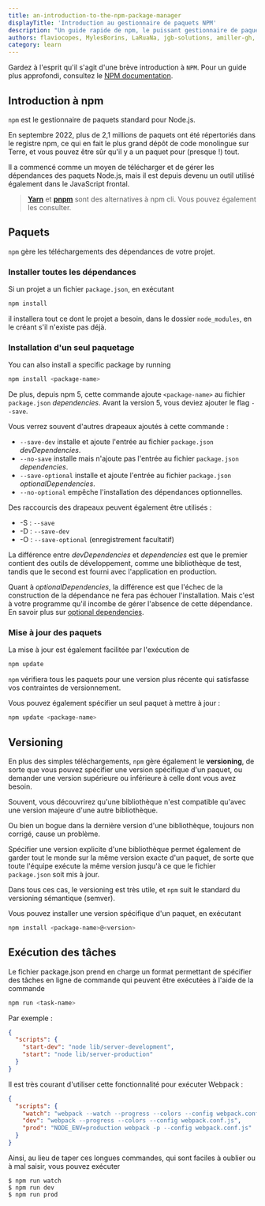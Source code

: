 ```yaml
---
title: an-introduction-to-the-npm-package-manager
displayTitle: 'Introduction au gestionnaire de paquets NPM'
description: "Un guide rapide de npm, le puissant gestionnaire de paquets clé du succès de Node.js. En janvier 2017, plus de 350000 paquets ont été signalés comme étant répertoriés dans le registre npm, ce qui en fait le plus grand dépôt de code monolingue sur Terre, et vous pouvez être sûr qu'il y a un paquet pour (presque !) tout."
authors: flaviocopes, MylesBorins, LaRuaNa, jgb-solutions, amiller-gh, ahmadawais, AugustinMaurou
category: learn
---
```


<Alert>Gardez à l'esprit qu'il s'agit d'une brève introduction à <code>NPM</code>. Pour un guide plus approfondi, consultez le <a href="https://docs.npmjs.com/">NPM documentation</a>.</Alert>

## Introduction à npm

`npm` est le gestionnaire de paquets standard pour Node.js.

En septembre 2022, plus de 2,1 millions de paquets ont été répertoriés dans le registre npm, ce qui en fait le plus grand dépôt de code monolingue sur Terre, et vous pouvez être sûr qu'il y a un paquet pour (presque !) tout.

Il a commencé comme un moyen de télécharger et de gérer les dépendances des paquets Node.js, mais il est depuis devenu un outil utilisé également dans le JavaScript frontal.

> [**Yarn**](https://yarnpkg.com/en/) et [**pnpm**](https://pnpm.io) sont des alternatives à npm cli. Vous pouvez également les consulter.

## Paquets

`npm` gère les téléchargements des dépendances de votre projet.

### Installer toutes les dépendances

Si un projet a un fichier `package.json`, en exécutant

```bash
npm install
```

il installera tout ce dont le projet a besoin, dans le dossier `node_modules`, en le créant s'il n'existe pas déjà.

### Installation d'un seul paquetage

You can also install a specific package by running

```bash
npm install <package-name>
```

De plus, depuis npm 5, cette commande ajoute `<package-name>` au fichier `package.json` _dependencies_. Avant la version 5, vous deviez ajouter le flag `--save`.

Vous verrez souvent d'autres drapeaux ajoutés à cette commande :

- `--save-dev` installe et ajoute l'entrée au fichier `package.json` _devDependencies_.
- `--no-save` installe mais n'ajoute pas l'entrée au fichier `package.json` _dependencies_.
- `--save-optional` installe et ajoute l'entrée au fichier `package.json` _optionalDependencies_.
- `--no-optional` empêche l'installation des dépendances optionnelles.

Des raccourcis des drapeaux peuvent également être utilisés :

- \-S : `--save`
- \-D : `--save-dev`
- \-O : `--save-optional` (enregistrement facultatif)

La différence entre _devDependencies_ et _dependencies_ est que le premier contient des outils de développement, comme une bibliothèque de test, tandis que le second est fourni avec l'application en production.

Quant à _optionalDependencies_, la différence est que l'échec de la construction de la dépendance ne fera pas échouer l'installation. Mais c'est à votre programme qu'il incombe de gérer l'absence de cette dépendance. En savoir plus sur [optional dependencies](https://docs.npmjs.com/cli/v7/configuring-npm/package-json#optionaldependencies).

### Mise à jour des paquets

La mise à jour est également facilitée par l'exécution de

```bash
npm update
```

`npm` vérifiera tous les paquets pour une version plus récente qui satisfasse vos contraintes de versionnement.

Vous pouvez également spécifier un seul paquet à mettre à jour :

```bash
npm update <package-name>
```

## Versioning

En plus des simples téléchargements, `npm` gère également le **versioning**, de sorte que vous pouvez spécifier une version spécifique d'un paquet, ou demander une version supérieure ou inférieure à celle dont vous avez besoin.

Souvent, vous découvrirez qu'une bibliothèque n'est compatible qu'avec une version majeure d'une autre bibliothèque.

Ou bien un bogue dans la dernière version d'une bibliothèque, toujours non corrigé, cause un problème.

Spécifier une version explicite d'une bibliothèque permet également de garder tout le monde sur la même version exacte d'un paquet, de sorte que toute l'équipe exécute la même version jusqu'à ce que le fichier `package.json` soit mis à jour.

Dans tous ces cas, le versioning est très utile, et `npm` suit le standard du versioning sémantique (semver).

Vous pouvez installer une version spécifique d'un paquet, en exécutant

```bash
npm install <package-name>@<version>
```

## Exécution des tâches

Le fichier package.json prend en charge un format permettant de spécifier des tâches en ligne de commande qui peuvent être exécutées à l'aide de la commande

```bash
npm run <task-name>
```

Par exemple :

```json
{
  "scripts": {
    "start-dev": "node lib/server-development",
    "start": "node lib/server-production"
  }
}
```

Il est très courant d'utiliser cette fonctionnalité pour exécuter Webpack :

```json
{
  "scripts": {
    "watch": "webpack --watch --progress --colors --config webpack.conf.js",
    "dev": "webpack --progress --colors --config webpack.conf.js",
    "prod": "NODE_ENV=production webpack -p --config webpack.conf.js"
  }
}
```

Ainsi, au lieu de taper ces longues commandes, qui sont faciles à oublier ou à mal saisir, vous pouvez exécuter

```console
$ npm run watch
$ npm run dev
$ npm run prod
```
